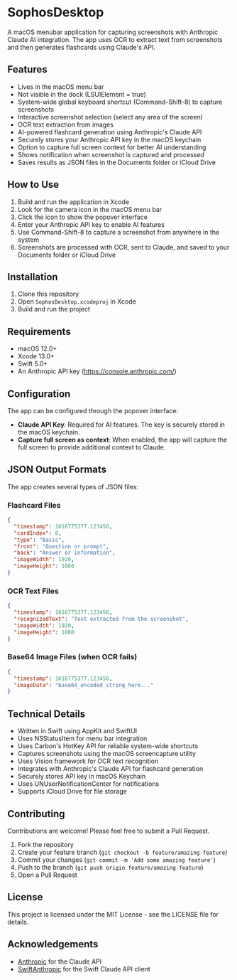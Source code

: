 # SophosDesktop

A macOS menubar application for capturing screenshots with Anthropic Claude AI integration. The app uses OCR to extract text from screenshots and then generates flashcards using Claude's API.

## Features

- Lives in the macOS menu bar
- Not visible in the dock (LSUIElement = true)
- System-wide global keyboard shortcut (Command-Shift-8) to capture screenshots
- Interactive screenshot selection (select any area of the screen)
- OCR text extraction from images
- AI-powered flashcard generation using Anthropic's Claude API
- Securely stores your Anthropic API key in the macOS keychain
- Option to capture full screen context for better AI understanding
- Shows notification when screenshot is captured and processed
- Saves results as JSON files in the Documents folder or iCloud Drive

## How to Use

1. Build and run the application in Xcode
2. Look for the camera icon in the macOS menu bar
3. Click the icon to show the popover interface
4. Enter your Anthropic API key to enable AI features
5. Use Command-Shift-8 to capture a screenshot from anywhere in the system
6. Screenshots are processed with OCR, sent to Claude, and saved to your Documents folder or iCloud Drive

## Installation

1. Clone this repository
2. Open `SophosDesktop.xcodeproj` in Xcode
3. Build and run the project

## Requirements

- macOS 12.0+
- Xcode 13.0+
- Swift 5.0+
- An Anthropic API key (https://console.anthropic.com/)

## Configuration

The app can be configured through the popover interface:

- **Claude API Key**: Required for AI features. The key is securely stored in the macOS keychain.
- **Capture full screen as context**: When enabled, the app will capture the full screen to provide additional context to Claude.

## JSON Output Formats

The app creates several types of JSON files:

### Flashcard Files

```json
{
  "timestamp": 1616775377.123456,
  "cardIndex": 0,
  "type": "Basic",
  "front": "Question or prompt",
  "back": "Answer or information",
  "imageWidth": 1920,
  "imageHeight": 1080
}
```

### OCR Text Files

```json
{
  "timestamp": 1616775377.123456,
  "recognizedText": "Text extracted from the screenshot",
  "imageWidth": 1920,
  "imageHeight": 1080
}
```

### Base64 Image Files (when OCR fails)

```json
{
  "timestamp": 1616775377.123456,
  "imageData": "base64_encoded_string_here..."
}
```

## Technical Details

- Written in Swift using AppKit and SwiftUI
- Uses NSStatusItem for menu bar integration
- Uses Carbon's HotKey API for reliable system-wide shortcuts
- Captures screenshots using the macOS screencapture utility
- Uses Vision framework for OCR text recognition
- Integrates with Anthropic's Claude API for flashcard generation
- Securely stores API key in macOS Keychain
- Uses UNUserNotificationCenter for notifications
- Supports iCloud Drive for file storage

## Contributing

Contributions are welcome! Please feel free to submit a Pull Request.

1. Fork the repository
2. Create your feature branch (`git checkout -b feature/amazing-feature`)
3. Commit your changes (`git commit -m 'Add some amazing feature'`)
4. Push to the branch (`git push origin feature/amazing-feature`)
5. Open a Pull Request

## License

This project is licensed under the MIT License - see the LICENSE file for details.

## Acknowledgements

- [Anthropic](https://www.anthropic.com/) for the Claude API
- [SwiftAnthropic](https://github.com/gavinbains/swift-anthropic) for the Swift Claude API client
